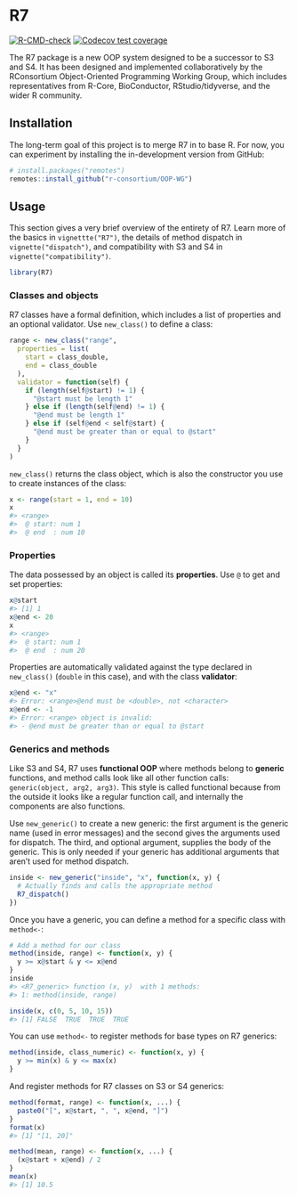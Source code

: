 
<!-- README.md is generated from README.Rmd. Please edit that file -->

# R7

<!-- badges: start -->

[![R-CMD-check](https://github.com/RConsortium/OOP-WG/actions/workflows/R-CMD-check.yaml/badge.svg)](https://github.com/RConsortium/OOP-WG/actions/workflows/R-CMD-check.yaml)
[![Codecov test
coverage](https://codecov.io/gh/RConsortium/OOP-WG/branch/master/graph/badge.svg)](https://codecov.io/gh/RConsortium/OOP-WG?branch=master)

<!-- badges: end -->

The R7 package is a new OOP system designed to be a successor to S3 and
S4. It has been designed and implemented collaboratively by the
RConsortium Object-Oriented Programming Working Group, which includes
representatives from R-Core, BioConductor, RStudio/tidyverse, and the
wider R community.

## Installation

The long-term goal of this project is to merge R7 in to base R. For now,
you can experiment by installing the in-development version from GitHub:

``` r
# install.packages("remotes")
remotes::install_github("r-consortium/OOP-WG")
```

## Usage

This section gives a very brief overview of the entirety of R7. Learn
more of the basics in `vignettte("R7")`, the details of method dispatch
in `vignette("dispatch")`, and compatibility with S3 and S4 in
`vignette("compatibility")`.

``` r
library(R7)
```

### Classes and objects

R7 classes have a formal definition, which includes a list of properties
and an optional validator. Use `new_class()` to define a class:

``` r
range <- new_class("range",
  properties = list(
    start = class_double, 
    end = class_double
  ),
  validator = function(self) {
    if (length(self@start) != 1) {
      "@start must be length 1"
    } else if (length(self@end) != 1) {
      "@end must be length 1"
    } else if (self@end < self@start) {
      "@end must be greater than or equal to @start"
    }
  }
)
```

`new_class()` returns the class object, which is also the constructor
you use to create instances of the class:

``` r
x <- range(start = 1, end = 10)
x
#> <range>
#>  @ start: num 1
#>  @ end  : num 10
```

### Properties

The data possessed by an object is called its **properties**. Use `@` to
get and set properties:

``` r
x@start
#> [1] 1
x@end <- 20
x
#> <range>
#>  @ start: num 1
#>  @ end  : num 20
```

Properties are automatically validated against the type declared in
`new_class()` (`double` in this case), and with the class **validator**:

``` r
x@end <- "x"
#> Error: <range>@end must be <double>, not <character>
x@end <- -1
#> Error: <range> object is invalid:
#> - @end must be greater than or equal to @start
```

### Generics and methods

Like S3 and S4, R7 uses **functional OOP** where methods belong to
**generic** functions, and method calls look like all other function
calls: `generic(object, arg2, arg3)`. This style is called functional
because from the outside it looks like a regular function call, and
internally the components are also functions.

Use `new_generic()` to create a new generic: the first argument is the
generic name (used in error messages) and the second gives the arguments
used for dispatch. The third, and optional argument, supplies the body
of the generic. This is only needed if your generic has additional
arguments that aren’t used for method dispatch.

``` r
inside <- new_generic("inside", "x", function(x, y) {
  # Actually finds and calls the appropriate method
  R7_dispatch()
})
```

Once you have a generic, you can define a method for a specific class
with `method<-`:

``` r
# Add a method for our class
method(inside, range) <- function(x, y) {
  y >= x@start & y <= x@end
}
inside
#> <R7_generic> function (x, y)  with 1 methods:
#> 1: method(inside, range)

inside(x, c(0, 5, 10, 15))
#> [1] FALSE  TRUE  TRUE  TRUE
```

You can use `method<-` to register methods for base types on R7
generics:

``` r
method(inside, class_numeric) <- function(x, y) {
  y >= min(x) & y <= max(x)
}
```

And register methods for R7 classes on S3 or S4 generics:

``` r
method(format, range) <- function(x, ...) {
  paste0("[", x@start, ", ", x@end, "]")
}
format(x)
#> [1] "[1, 20]"

method(mean, range) <- function(x, ...) {
  (x@start + x@end) / 2
}
mean(x)
#> [1] 10.5
```
